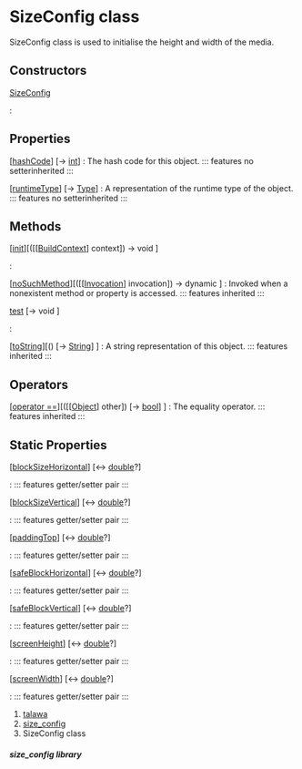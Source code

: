 
<div>

# SizeConfig class

</div>


SizeConfig class is used to initialise the height and width of the
media.



## Constructors

[SizeConfig](../services_size_config/SizeConfig/SizeConfig.html)

:   



## Properties

[[hashCode](https://api.flutter.dev/flutter/dart-core/Object/hashCode.html)] [→ [int](https://api.flutter.dev/flutter/dart-core/int-class.html)]
:   The hash code for this object.
    ::: features
    no setterinherited
    :::

[[runtimeType](https://api.flutter.dev/flutter/dart-core/Object/runtimeType.html)] [→ [Type](https://api.flutter.dev/flutter/dart-core/Type-class.html)]
:   A representation of the runtime type of the object.
    ::: features
    no setterinherited
    :::



## Methods

[[init](../services_size_config/SizeConfig/init.html)][([[[BuildContext](https://api.flutter.dev/flutter/widgets/BuildContext-class.html)] context]) → void ]

:   

[[noSuchMethod](https://api.flutter.dev/flutter/dart-core/Object/noSuchMethod.html)][([[[Invocation](https://api.flutter.dev/flutter/dart-core/Invocation-class.html)] invocation]) → dynamic ]
:   Invoked when a nonexistent method or property is accessed.
    ::: features
    inherited
    :::

[test](../services_size_config/SizeConfig/test.html) [→ void ]

:   

[[toString](https://api.flutter.dev/flutter/dart-core/Object/toString.html)][() [→ [String](https://api.flutter.dev/flutter/dart-core/String-class.html)] ]
:   A string representation of this object.
    ::: features
    inherited
    :::



## Operators

[[operator ==](https://api.flutter.dev/flutter/dart-core/Object/operator_equals.html)][([[[Object](https://api.flutter.dev/flutter/dart-core/Object-class.html)] other]) [→ [bool](https://api.flutter.dev/flutter/dart-core/bool-class.html)] ]
:   The equality operator.
    ::: features
    inherited
    :::



## Static Properties

[[blockSizeHorizontal](../services_size_config/SizeConfig/blockSizeHorizontal.html)] [↔ [double](https://api.flutter.dev/flutter/dart-core/double-class.html)?]

:   ::: features
    getter/setter pair
    :::

[[blockSizeVertical](../services_size_config/SizeConfig/blockSizeVertical.html)] [↔ [double](https://api.flutter.dev/flutter/dart-core/double-class.html)?]

:   ::: features
    getter/setter pair
    :::

[[paddingTop](../services_size_config/SizeConfig/paddingTop.html)] [↔ [double](https://api.flutter.dev/flutter/dart-core/double-class.html)?]

:   ::: features
    getter/setter pair
    :::

[[safeBlockHorizontal](../services_size_config/SizeConfig/safeBlockHorizontal.html)] [↔ [double](https://api.flutter.dev/flutter/dart-core/double-class.html)?]

:   ::: features
    getter/setter pair
    :::

[[safeBlockVertical](../services_size_config/SizeConfig/safeBlockVertical.html)] [↔ [double](https://api.flutter.dev/flutter/dart-core/double-class.html)?]

:   ::: features
    getter/setter pair
    :::

[[screenHeight](../services_size_config/SizeConfig/screenHeight.html)] [↔ [double](https://api.flutter.dev/flutter/dart-core/double-class.html)?]

:   ::: features
    getter/setter pair
    :::

[[screenWidth](../services_size_config/SizeConfig/screenWidth.html)] [↔ [double](https://api.flutter.dev/flutter/dart-core/double-class.html)?]

:   ::: features
    getter/setter pair
    :::







1.  [talawa](../index.html)
2.  [size_config](../services_size_config/)
3.  SizeConfig class

##### size_config library







